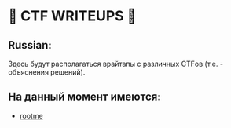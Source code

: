 # :triangular_flag_on_post: __CTF WRITEUPS__ :closed_lock_with_key:
## Russian:
Здесь будут располагаться врайтапы с различных CTFов (т.е. - объяснения решений). 
## На данный момент имеются:
- [rootme](https://github.com/YanaGerasimenko/ctf-writeups/tree/main/rootme)
